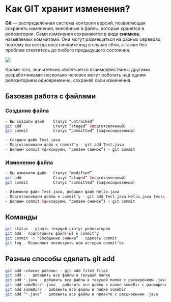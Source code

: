 # Как GIT хранит изменения?
**Git** — распределённая система контроля версий, позволяющая сохранять изменения, внесённые в файлы, которые хранятся в репозитории. Сами изменения сохраняются в виде **снимков**, называемых коммитами. Они могут размещаться на разных серверах, поэтому вы всегда восстановите код в случае сбоя, а также без проблем откатитесь до любого предыдущего состояния. 

![](https://i.stack.imgur.com/l8Ca3.png)

Кроме того, значительно облегчается взаимодействие с другими разработчиками: несколько человек могут работать над одним репозиторием одновременно, сохраняя свои изменения. 

## Базовая работа с файлами
### Создание файла
```sh
- Вы создали файл    Статус “untracked”
git add              Статус “staged” (подготовленный)
git commit           Статус “committed” (зафиксированный)

- Создали файл Test.java
- Подготавливаем файл к commit’у - git add Test.java
- Делаем commit (фиксируем, “делаем снимок”) - git commit
```

### Изменение файла
```sh
- Вы изменили файл   Статус “modified”
git add              Статус “staged” (подготовленный)
git commit           Статус “committed” (зафиксированный)

- Изменили файл Test.java, добавил файл Hello.java
- Подготавливаем файлы к commit’у - git add Test.java Hello.java (есть другие варианты, например git add *.java)
- Делаем commit (фиксируем, “делаем снимок”) - git commit
```

## Команды
```sh
git status - узнать текущий статус репозитория
git add - подготовить файл(-ы) к commit’у
git commit -m “Сообщение снимка” - сделать commit
git log - Позволяет посмотреть всю историю commit’ов
 ```
 
## Разные способы сделать git add
```sh
git add <список файлов> - git add file1 file2
git add . - добавить все файлы в текущей папке
git add *.java - добавить все файлы в текущей папке с расширением .java
git add someDir/*.java - добавить все файлы в папке someDir с расширением .java
git add someDir/ - добавить все файлы в папке someDir
git add “*.java” - добавить все файлы в проекте с расширением .java 
```